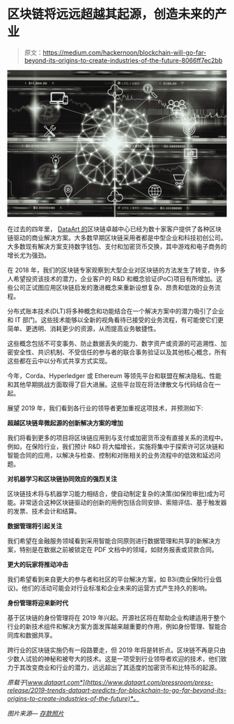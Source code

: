 # 区块链将远远超越其起源，创造未来的产业

> 原文：<https://medium.com/hackernoon/blockchain-will-go-far-beyond-its-origins-to-create-industries-of-the-future-8066ff7ec2bb>

![](img/a0fb0806c71b16aa5cca27cea9e3839b.png)

在过去的四年里， [DataArt 的](https://www.dataart.com/)区块链卓越中心已经为数十家客户提供了各种区块链驱动的商业解决方案。大多数早期区块链采用者都是中型企业和科技初创公司。大多数现有解决方案支持数字钱包、支付和加密货币交换，其中游戏和电子商务的增长尤为强劲。

在 2018 年，我们的区块链专家观察到大型企业对区块链的方法发生了转变，许多人希望投资该技术的潜力，企业客户的 R&D 和概念验证(PoC)项目有所增加。这些公司正试图应用区块链启发的激进概念来重新设想复杂、昂贵和低效的业务流程。

分布式账本技术(DLT)将多种概念和功能结合在一个解决方案中的潜力吸引了企业和 IT 部门。这些技术能够以全新的视角看待已接受的业务流程，有可能使它们更简单、更透明、消耗更少的资源，从而提高业务敏捷性。

这些概念包括不可变事务、防止数据丢失的能力、数字资产或资源的可追溯性、加密安全性、共识机制、不受信任的参与者的联合事务验证以及其他核心概念，所有这些都在云中以分布式共享方式实现。

今年，Corda、Hyperledger 或 Ethereum 等领先平台和联盟在解决隐私、性能和其他早期挑战方面取得了巨大进展。这些平台现在将法律散文与代码结合在一起。

展望 2019 年，我们看到各行业的领导者更加重视这项技术，并预测如下:

**超越区块链卑微起源的创新解决方案的增加**

我们将看到更多的项目将区块链应用到与支付或加密货币没有直接关系的流程中。例如，在保险行业，我们预计 R&D 将大幅增长，实施将集中于探索许可区块链和智能合同的应用，以解决与检查、控制和对账相关的业务流程中的低效和延迟问题。

**对机器学习和区块链协同效应的强烈关注**

区块链技术将与机器学习能力相结合，使自动制定复杂的决策(如保险审批)成为可能。非常适合这种区块链驱动的创新的用例包括合同安排、索赔评估、基于触发器的发票、技术会计和结算。

**数据管理将引起关注**

我们希望在金融服务领域看到采用智能合同原则进行数据管理和共享的新解决方案，特别是在数据之前被锁定在 PDF 文档中的领域，如财务报表或贷款合同。

**更大的玩家将推动冲击**

我们希望看到来自更大的参与者和社区的平台解决方案，如 B3i(商业保险行业倡议)。他们的活动可能会对行业标准和企业未来的运营方式产生持久的影响。

**身份管理将迎来新时代**

基于区块链的身份管理将在 2019 年兴起。开源社区将在帮助企业构建适用于整个行业的新技术组件和解决方案方面发挥越来越重要的作用，例如身份管理、智能合同库和数据共享。

跨行业的区块链实施仍有一段路要走，但 2019 年将是转折点。区块链不再是只由少数人试验的神秘和被夸大的技术。这是一项受到行业领导者欢迎的技术，他们致力于其改变商业和行业的潜力，远远超出了其适度的加密货币和比特币的起源。

*原载于*[*www.dataart.com*](https://www.dataart.com/pressroom/press-release/2019-trends-dataart-predicts-for-blockchain-to-go-far-beyond-its-origins-to-create-industries-of-the-future)*。*

*图片来源—* [*存款照片*](https://depositphotos.com/187481000/stock-photo-polygonal-brain-shape-artificial-intelligence.html)